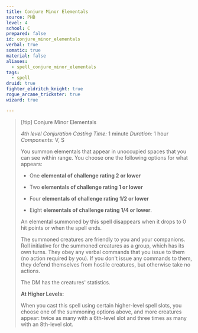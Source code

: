 ```yaml
---
title: Conjure Minor Elementals
source: PHB
level: 4
school: C
prepared: false
id: conjure_minor_elementals
verbal: true
somatic: true
material: false
aliases:
  - spell_conjure_minor_elementals
tags:
  - spell
druid: true
fighter_eldritch_knight: true
rogue_arcane_trickster: true
wizard: true

---
```

>[!tip] Conjure Minor Elementals
>
> *4th level Conjuration*
> *Casting Time:* 1 minute
> *Duration:* 1 hour
> *Components:* V, S
>
>You summon elementals that appear in unoccupied spaces that you can see within range. You choose one the following options for what appears:
>
>-  One **elemental of challenge rating 2 or lower**
>
>-  Two **elementals of challenge rating 1 or lower**
>
>-  Four **elementals of challenge rating 1/2 or lower**
>
>-  Eight **elementals of challenge rating 1/4 or lower**.
>
>An elemental summoned by this spell disappears when it drops to 0 hit points or when the spell ends.
>
>The summoned creatures are friendly to you and your companions. Roll initiative for the summoned creatures as a group, which has its own turns. They obey any verbal commands that you issue to them (no action required by you). If you don't issue any commands to them, they defend themselves from hostile creatures, but otherwise take no actions.
>
>The DM has the creatures' statistics.
>
>**At Higher Levels:**
>
>When you cast this spell using certain higher-level spell slots, you choose one of the summoning options above, and more creatures appear: twice as many with a 6th-level slot and three times as many with an 8th-level slot.
>

